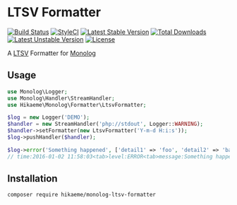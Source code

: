 # LTSV Formatter #

[![Build Status](https://travis-ci.org/fjyuu/monolog-ltsv-formatter.svg?branch=master)](https://travis-ci.org/fjyuu/monolog-ltsv-formatter)
[![StyleCI](https://styleci.io/repos/48897113/shield)](https://styleci.io/repos/48897113)
[![Latest Stable Version](https://poser.pugx.org/hikaeme/monolog-ltsv-formatter/v/stable)](https://packagist.org/packages/hikaeme/monolog-ltsv-formatter)
[![Total Downloads](https://poser.pugx.org/hikaeme/monolog-ltsv-formatter/downloads)](https://packagist.org/packages/hikaeme/monolog-ltsv-formatter)
[![Latest Unstable Version](https://poser.pugx.org/hikaeme/monolog-ltsv-formatter/v/unstable)](https://packagist.org/packages/hikaeme/monolog-ltsv-formatter)
[![License](https://poser.pugx.org/hikaeme/monolog-ltsv-formatter/license)](https://packagist.org/packages/hikaeme/monolog-ltsv-formatter)

A [LTSV](http://ltsv.org/) Formatter for [Monolog](https://github.com/Seldaek/monolog)

## Usage ##

```php
use Monolog\Logger;
use Monolog\Handler\StreamHandler;
use Hikaeme\Monolog\Formatter\LtsvFormatter;

$log = new Logger('DEMO');
$handler = new StreamHandler('php://stdout', Logger::WARNING);
$handler->setFormatter(new LtsvFormatter('Y-m-d H:i:s'));
$log->pushHandler($handler);

$log->error('Something happened', ['detail1' => 'foo', 'detail2' => 'bar']);
// time:2016-01-02 11:58:03<tab>level:ERROR<tab>message:Something happened<tab>detail1:foo<tab>detail2:bar
```

## Installation ##

```
composer require hikaeme/monolog-ltsv-formatter
```
